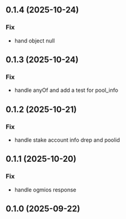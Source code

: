 ## 0.1.4 (2025-10-24)

### Fix

- hand object null

## 0.1.3 (2025-10-24)

### Fix

- handle anyOf and add a test for pool_info

## 0.1.2 (2025-10-21)

### Fix

- handle stake account info drep and poolid

## 0.1.1 (2025-10-20)

### Fix

- handle ogmios response

## 0.1.0 (2025-09-22)
